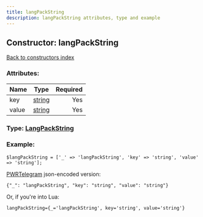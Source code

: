 ```yaml
---
title: langPackString
description: langPackString attributes, type and example
---
```

## Constructor: langPackString  
[Back to constructors index](index.md)



### Attributes:

| Name     |    Type       | Required |
|----------|:-------------:|---------:|
|key|[string](../types/string.md) | Yes|
|value|[string](../types/string.md) | Yes|



### Type: [LangPackString](../types/LangPackString.md)


### Example:

```
$langPackString = ['_' => 'langPackString', 'key' => 'string', 'value' => 'string'];
```  

[PWRTelegram](https://pwrtelegram.xyz) json-encoded version:

```
{"_": "langPackString", "key": "string", "value": "string"}
```


Or, if you're into Lua:  


```
langPackString={_='langPackString', key='string', value='string'}

```


